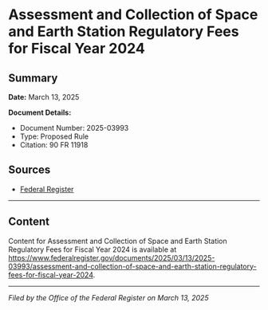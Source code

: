 # Assessment and Collection of Space and Earth Station Regulatory Fees for Fiscal Year 2024

## Summary

**Date:** March 13, 2025

**Document Details:**
- Document Number: 2025-03993
- Type: Proposed Rule
- Citation: 90 FR 11918

## Sources
- [Federal Register](https://www.federalregister.gov/documents/2025/03/13/2025-03993/assessment-and-collection-of-space-and-earth-station-regulatory-fees-for-fiscal-year-2024)

---

## Content

Content for Assessment and Collection of Space and Earth Station Regulatory Fees for Fiscal Year 2024 is available at https://www.federalregister.gov/documents/2025/03/13/2025-03993/assessment-and-collection-of-space-and-earth-station-regulatory-fees-for-fiscal-year-2024.

---

*Filed by the Office of the Federal Register on March 13, 2025*
